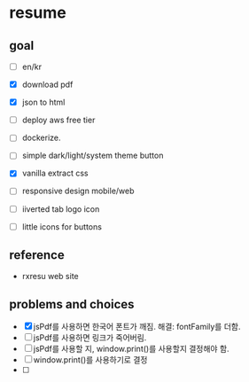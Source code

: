 # resume

## goal

- [ ] en/kr
- [x] download pdf
- [x] json to html
- [ ] deploy aws free tier
- [ ] dockerize.
- [ ] simple dark/light/system theme button
- [x] vanilla extract css
- [ ] responsive design mobile/web
- [ ] iiverted tab logo icon
- [ ] little icons for buttons


## reference
- rxresu web site

## problems and choices
- [x] jsPdf를 사용하면 한국어 폰트가 깨짐. 해결: fontFamily를 더함.
- [ ] jsPdf를 사용하면 링크가 죽어버림. 
- [ ] jsPdf를 사용할 지, window.print()를 사용할지 결정해야 함.
- [ ] window.print()를 사용하기로 결정
- [ ] 